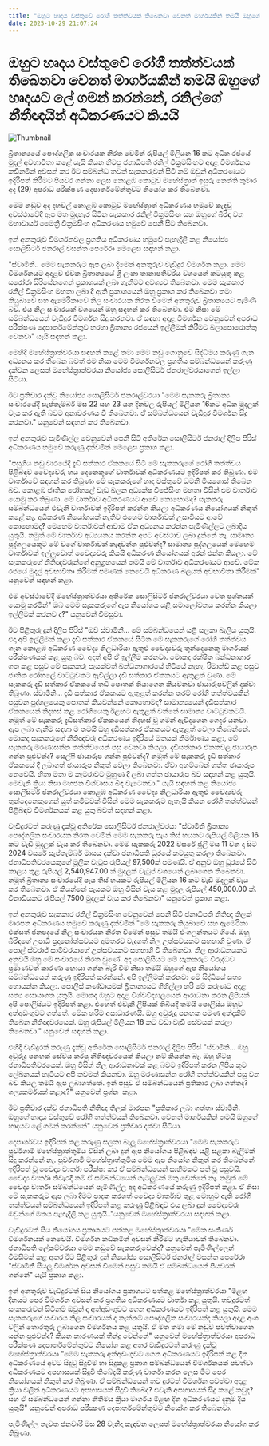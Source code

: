```yaml
---
title: "ඔහුට හෘදය වස්තුවේ රෝගී තත්ත්වයක් තිබෙනවා වෙනත් මාර්ගයකින් තමයි ඔහුගේ හෘදයට ලේ ගමන් කරන්නේ, රනිල්ගේ නීතීඥයින් අධිකරණයට කියයි"
date: 2025-10-29 21:07:24
---
```


# ඔහුට හෘදය වස්තුවේ රෝගී තත්ත්වයක් තිබෙනවා වෙනත් මාර්ගයකින් තමයි ඔහුගේ හෘදයට ලේ ගමන් කරන්නේ, රනිල්ගේ නීතීඥයින් අධිකරණයට කියයි

![Thumbnail](https://helakuru.sgp1.cdn.digitaloceanspaces.com/esana/images/lib/ranil-mkl.jpg)

බ්‍රිතාන්‍යයේ පෞද්ගලික සංචාරයක නිරත වෙමින් රුපියල් මිලියන 16 කට අධික රජයේ මුදල් අවභාවිතා කළේ යැයි කියන හිටපු ජනාධිපති රනිල් වික්‍රමසිංහට අදාළ විමර්ශනය කඩිනමින් අවසන් කර ඊට සම්බන්ධ තවත් සැකකරුවන් සිටී නම් ඔවුන් අධිකරණයට ඉදිරිපත් කිරීමට පියවර ගන්නා ලෙස කොළඹ කොටුව මහේස්ත්‍රාත් ඉසුරු නෙත්ති කුමාර අද (29) අපරාධ පරීක්ෂණ දෙපාර්තමේන්තුවට නියෝග කර තිබෙනවා.

මෙම නඩුව අද දහවල් කොළඹ කොටුව මහේස්ත්‍රාත් අධිකරණය හමුවේ කැඳවූ අවස්ථාවේදී ඇප මත මුදාහැර සිටින සැකකාර රනිල් වික්‍රමසිංහ සහ ඔහුගේ බිරිඳ වන මහාචාර්ය මෛත්‍රී වික්‍රමසිංහ අධිකරණය හමුවේ පෙනී සිට තිබෙනවා.

ඉන් අනතුරුව විමර්ශනවල ප්‍රගතිය අධිකරණය හමුවේ පැහැදිලි කළ නියෝජ්‍ය සොලිසිටර් ජනරාල් වසන්ත පෙරේරා මෙලෙස සඳහන් කළා.

"ස්වාමීනී.. මෙම සැකකරුට ඇප ලබා දීමෙන් අනතුරුව වැඩිදුර විමර්ශන කළා. මෙම විමර්ශනයට අදාළව එවක බ්‍රිතාන්‍යයේ ශ්‍රී ලංකා තානාපතිවරිය වශයෙන් කටයුතු කළ සරෝජා සිරිසේනගෙන් ප්‍රකාශයක් ලබා ගැනීමට අවශ්‍යව තිබෙනවා. මෙම සැකකාර රනිල් වික්‍රමසිංහ මහතා ලබා දී ඇති ප්‍රකාශයෙන් ඔහු ප්‍රකාශ කර තිබෙනවා තමා කියුබාවේ සහ ඇමෙරිකාවේ නිල සංචාරයක නිරත වීමෙන් අනතුරුව බ්‍රිතාන්‍යයට පැමිණි බව. එය නිල සංචාරයක් වශයෙන් ඔහු සඳහන් කර තිබෙනවා. එම නිසා මේ සම්බන්ධයෙන් වැඩිදුර විමර්ශන සිදු කරනවා. ඒ සඳහා අදාළ විමර්ශන වෙනුවෙන් අපරාධ පරීක්ෂණ දෙපාර්තමේන්තුව හරහා බ්‍රිතාන්‍ය රජයෙන් ඉල්ලීමක් කිරීමට බලාපොරොත්තු වෙනවා" යැයි සඳහන් කළා.

මෙහිදී මහේස්ත්‍රාත්වරයා සඳහන් කළේ තමා මෙම නඩු ගොනුවේ සිද්ධිමය කරුණු ගැන අධ්‍යනය කර තිබෙන බවත් එම නිසා මෙම විමර්ශනවල ප්‍රගතිය සම්බන්ධයෙන් කරුණු දක්වන ලෙසත් මහේස්ත්‍රාත්වරයා නියෝජ්‍ය සොලිසිටර් ජනරාල්වරයාගෙන් ඉල්ලා සිටියා.

ඊට ප්‍රතිචාර දැක්වූ නියෝජ්‍ය සොලිසිටර් ජනරාල්වරයා "මෙම සැකකරු බ්‍රිතාන්‍ය සංචාරයේදී සැප්තැම්බර් මස 22 සහ 23 යන දිනවල රුපියල් මිලියන 16කට අධික මුදලක් වැය කර ඇති බවට අනාවරණය වී තිබෙනවා. ඒ සම්බන්ධයෙන් වැඩිදුර විමර්ශන සිදු කරනවා." යනුවෙන් සඳහන් කර තිබෙනවා.

ඉන් අනතුරුව පැමිණිල්ල වෙනුවෙන් පෙනී සිටි අතිරේක සොලිසිටර් ජනරාල් දිලීප පිරිස් අධිකරණය හමුවේ කරුණු දක්වමින් මෙලෙස ප්‍රකාශ කළා.

"පසුගිය නඩු වාරයේදී දැඩි සත්කාර ඒකකයේ සිටි මේ සැකකරුගේ රෝගී තත්ත්වය පිළිබඳව වෛද්‍යවරු හය දෙනෙකුගේ වාර්තාවක් අධිකරණයට ඉදිරිපත් කර තිබුණා. එම වාර්තාවේ සඳහන් කර තිබුණා මේ සැකකරුගේ හෘද වස්තුවේ ධමනි මියගොස් තිබෙන බව. කොළඹ ජාතික රෝහලේ වැඩ බලන අධ්‍යක්ෂ විජේසිංහ මහතා විසින් එම වාර්තාව යොමු කර තිබුණා. මේ වාර්තාව අධිකරණයට ආවේ කොහොමද? සැකකරු සම්බන්ධයෙන් එවැනි වාර්තාවක් ඉදිරිපත් කරන්න කියලා අධිකරණය නියෝගයක් නිකුත් කළේ නෑ. අධිකරණ නියෝගයක් නැතිව එහෙම වාර්තාවක් උසාවියට ආවේ කොහොමද? මෙහෙම වාර්තාවක් ආවාම ඒක අධ්‍යනය කරන්න පැමිණිල්ලට ලබාදිය යුතුයි. නමුත් මේ වාර්තාව අධ්‍යයනය කරන්න අපට අවස්ථාව ලබා දුන්නේ නෑ. සාමාන්‍ය පුද්ගලයෙකුට මේ වගේ වාර්තාවක් කැඳවන්න පුළුවන්ද? සාමාන්‍ය පුද්ගලයෙක් මෙහෙම වාර්තාවක් ඉල්ලුවොත් වෛද්‍යවරු කියයි අධිකරණ නියෝගයක් අරන් එන්න කියලා. මේ සැකකරුගේ නීතිඥවරුන්ගේ අනුග්‍රහයෙන් තමයි මේ වාර්තාව අධිකරණයට ආවේ. මේක රජයේ මුදල් අවභාවිතා කිරීමක් පමණක් නෙවෙයි අධිකරණ බලයත් අවභාවිතා කිරීමක්" යනුවෙන් සඳහන් කළා.

එම අවස්ථාවේදී මහේස්ත්‍රාත්වරයා අතිරේක සොලිසිටර් ජනරාල්වරයා වෙත ප්‍රශ්නයක් යොමු කරමින්" ඔබ මෙම සැකකරුගේ ඇප නියෝගය යළි සමාලෝචනය කරන්න කියලා ඉල්ලීමක් කරනව ද?" යනුවෙන් විමසුවා.

ඊට පිළිතුරු දුන් දිලීප පිරිස් "ඔව් ස්වාමීනී... මේ සම්බන්ධයෙන් යළි සලකා බැලිය යුතුයි. එදා අපි ඉල්ලීමක් කළා දැඩි සත්කාර ඒකකයේ සිටින මේ සැකකරුගේ රෝගී තත්ත්වය ගැන කොළඹ අධිකරණ වෛද්‍ය නිලධාරියා ඇතුළු වෛද්‍යවරු තුන්දෙනෙකු මාර්ගයන් පරීක්ෂණයක් කළ යුතු බව. අදත් අපි ඒ ඉල්ලීම කරනවා. මොකද රක්ෂිත බන්ධනාගාර ගත කළ පසුව මේ සැකකරු පැයක්වත් බන්ධනාගාරයේ හිටියේ නැහැ. රිමාන්ඩ් කළ පසුව ජාතික රෝහලේ වාට්ටුවකට ඇවිල්ලා දැඩි සත්කාර ඒකකයට ඇතුළත් වුණා. මේ සැකකරු දැඩි සත්කාර ඒකකයේ තඩි පොතක් තියාගෙන කියවනවා ඡායාරූපවලින් දක්වා තිබුණා. ස්වාමීනි... දැඩි සත්කාර ඒකකයට ඇතුළත් කරන්න තරම් රෝගී තත්ත්වයකින් පසුවන පුද්ගලයෙකු පොතක් කියවන්නේ කොහොමද? සාමාන්‍යයෙන් දැඩිසත්කාර ඒකකයෙන් නිදහස් කළ රෝගියෙකු ඊළඟට ඇතුළත් වන්නේ සාමාන්‍ය වාට්ටුවකටයි. නමුත් මේ සැකකරු දැඩිසත්කාර ඒකකයෙන් නිදහස් වූ ගමන් ඇවිදගෙන ගෙදර යනවා. ඇප ලබා ගැනීම සඳහා ම තමයි ඔහු දැඩිසත්කාර ඒකකයට ඇතුළත් වෙලා තිබෙන්නේ. මොකද සැකකරුගේ නීතිඥවරු අධිකරණය ඉදිරියේ මතයක් නිර්මාණය කළා, මේ සැකකරු මරණාසන්න තත්ත්වයෙන් පසු වෙනවා කියලා. දැඩිසත්කාර ඒකකවල ඡායාරූප ගන්න පුළුවන්ද? සෙල්ෆි ඡායාරූප ගන්න පුළුවන්ද? නමුත් මේ සැකකරු දැඩි සත්කාර ඒකකයේ දී ලබාගත් ඡායාරූප නිකුත් වෙලා තිබෙනවා. ඒවා අහම්බෙන් ගත්ත ඡායාරූප නෙවෙයි. හිතා මතා ම කැමරාවට මුහුණ දී ලබා ගත්ත ඡායාරූප බව සඳහන් කළ යුතුයි. මෙවැනි ක්‍රියා නිසා මහජන විශ්වාසය බිඳ වැටෙනවා." යැයි සඳහන් කළ නියෝජ්‍ය සොලිසිටර් ජනරාල්වරයා කොළඹ අධිකරණ වෛද්‍ය නිලධාරියා ඇතුළු වෛද්‍යවරු තුන්දෙනෙකුගෙන් යුත් කමිටුවක් විසින් මෙම සැකකරුට ඇතැයි කියන රෝගී තත්ත්වයන් පිළිබඳව විමර්ශනයක් කළ යුතු බවත් සඳහන් කළා.

වැඩිදුරටත් කරුණු දැක්වූ අතිරේක සොලිසිටර් ජනරාල්වරයා "ස්වාමීනි බ්‍රිතාන්‍ය පෞද්ගලික සංචාරයක නිරත වෙමින් මෙම සැකකරු පැය තිස් හයකට රුපියල් මිලියන 16 කට වැඩි මුදලක් වැය කර තිබෙනවා. මෙම සැකකරු 2022 වසරේ ජූලි මස 11 වන දා සිට 2024 වසරේ සැප්තැම්බර් මාසය දක්වා ජනාධිපති ධූරයේ කටයුතු කරලා තිබෙනවා. ජනාධිපතිවරයෙකුගේ මූලික වැටුප රුපියල් 97,500ක් පමණයි. ඒ අනුව ඔහු ධූරයේ සිටි කාලය තුළ රුපියල් 2,540,947.00 ක් මුදලක් වැටුප් වශයෙන් ලබාගෙන තිබෙනවා. නමුත් බ්‍රිතාන්‍ය සංචාරයේදී පැය තිස් හයකට රුපියල් මිලියන 16 කට වැඩි මුදලක් වැය කර තිබෙනවා. ඒ කියන්නේ පැයකට ඔහු විසින් වැය කළ මුදල රුපියල් 450,000.00 ක්. විනාඩියකට රුපියල් 7500 මුදලක් වැය කර තිබෙනවා" යනුවෙන් ප්‍රකාශ කළා.

ඉන් අනතුරුව සැකකාර රනිල් වික්‍රමසිංහ වෙනුවෙන් පෙනී සිටි ජනාධිපති නීතිඥ තිලක් මාරපන අධිකරණය හමුවේ කරුණු දක්වමින් "මේ සැකකරු කියුබාවේ සහ ඇමෙරිකා එක්සත් ජනපදයේ නිල සංචාරයක නිරත වීමෙන් පසුව තමයි එංගලන්තයට ගියේ. ඔහු බිරිඳගේ උපාධි ප්‍රදානෝත්සවයට අමතරව වැදගත් නිල උත්සවයකට සහභාගි වුණා. ඒ පොල් ස්වරාජ් සාමිවරයාගේ උත්සවයකට සහභාගී වී තිබෙනවා. නිල ආරාධනයකට අනුවයි ඔහු මේ සංචාරයේ නිරත වුණේ. අද පොලිසියට මේ සැකකරුට විරුද්ධව ප්‍රමාණවත් කාරණා හොයා ගන්න බැරි වීම නිසා තමයි ඔහුගේ ඇප නියෝගය සම්බන්ධයෙන් කරුණු ඉදිරිපත් කරන්නේ. අපි ඉල්ලීමක් කරනවා මේ සිද්ධියේ සත්‍ය හොයන්න කියලා. පොලිස් කණ්ඩායමක් බ්‍රිතාන්‍යයට ගිහිල්ලා හරි මේ කරුණට අදාළ සත්‍ය සොයාගත යුතුයි. මොකද ඔහුට අදාළ විශ්වවිද්‍යාලයෙන් ආරාධනා කරන ලිපියක් අපි පොලිසියට ඉදිරිපත් කළා. එහෙත් එවැනි ලිපියක් තිබියදී තමයි පොලිසිය ඔහුව අත්අඩංගුවට ගත්තේ. මේක හරිම අසාධාරණයි. ඔහු අවුරුදු පනහක පමණ අත්දැකීම් තිබෙන නීතිඥවරයෙක්. ඔහු රුපියල් මිලියන 16 කට වඩා වැඩි සේවයක් කරලා තිබෙනවා." යනුවෙන් සඳහන් කළා.

එහිදී වැඩිදුරක් කරුණු දැක්වූ අතිරේක සොලිසිටර් ජනරාල් දිලීප පිරිස් "ස්වාමීනි... ඔහු අවුරුදු පනහක් සේවය කරපු නීතිඥවරයෙක් කියලා නම් කියන්න බෑ. ඔහු හිටපු ජනාධිපතිවරයෙක්. ඔහු විසින් නිල ආරාධනාවක් කළ බවට ඉදිරිපත් කරන ලිපිය කූට ලේඛනයක් හැටියට අපි තවමත් කියනවා. ඔහු මරණාසන්න රෝගී තත්ත්වයකින් පසු වන බව කියල තමයි ඇප ලබාගත්තේ. ඉන් පසුව ඒ සම්බන්ධයෙන් ප්‍රතිකාර ලබා ගත්තද? ශල්‍යකර්මයක් කළාද?" යනුවෙන් ප්‍රශ්න  කළා.

ඊට ප්‍රතිචාර දැක්වූ ජනාධිපති නීතිඥ තිලක් මාරපන "ප්‍රතිකාර ලබා ගත්තා ස්වාමීනි. ඔහුගේ හෘදය වස්තුවේ රෝගී තත්ත්වයක් තිබෙනවා. වෙනත් මාර්ගයකින් තමයි ඔහුගේ හෘදයට ලේ ගමන් කරන්නේ" යනුවෙන් ප්‍රතිචාර දක්වා සිටියා.

දෙපාර්ශවය ඉදිරිපත් කළ කරුණු සලකා බැලූ මහේස්ත්‍රාත්වරයා "මෙම සැකකරුට පූර්වගාමී මහේස්ත්‍රාත්තුමිය විසින් ලබා දුන් ඇප නියෝගය පිළිබඳව යළි සළකා බැලීමක් සිදු කරන්නේ නෑ. පූර්වගාමී මහේස්ත්‍රාත්තුමිය මෙම ඇප නියෝග නිකුත් කර තිබෙන්නේ ඉදිරිපත් වූ වෛද්‍ය වාර්තා පරීක්ෂා කර ඒ සම්බන්ධයෙන් සෑහීමකට පත් වූ පසුවයි. වෛද්‍ය වාර්තා නිවැරදි නම් ඒ සම්බන්ධයෙන් ගැටලුවක් මතු වෙන්නේ නෑ. නමුත් මේ වෛද්‍ය වාර්තා සම්බන්ධයෙන් පැමිණිල්ල අද අධිකරණයේ කරුණු ඉදිරිපත් කළා. ඒ නිසා මේ සැකකරුට ඇප ලබා දීමට පාදක කරගත් වෛද්‍ය වාර්තාව තුළ මොහුට ඇති රෝගී තත්ත්වයන් සම්බන්ධයෙන් ඉදිරිපත් කළ කරුණු පිළිබඳව එය ලබා දුන් වෛද්‍යවරු ඔවුන්ගේ මතය පැහැදිලි කළ යුතුයි.."යනුවෙන් මහේස්ත්‍රාත්වරයා සඳහන් කළා.

වැඩිදුරටත් සිය නියෝගය ප්‍රකාශයට පත්කළ මහේස්ත්‍රාත්වරයා "මේක සංකීර්ණ විමර්ශනයක් නෙවෙයි. විමර්ශන කඩිනමින් අවසන් කිරීමට හැකියාවක් තිබෙනවා. ජනාධිපති ලේකම්වරයා මෙම නඩුවේ සැකකරුවෙක්ද? යනුවෙන් පැමිණිල්ලෙන් විමසීමක් කළ අතර ඊට පිළිතුරු දුන් නියෝජ්‍ය සොලිසිටර් ජනරාල් වසන්ත පෙරේරා "ස්වාමීනී සියලු විමර්ශන අවසන් වීමෙන් පසුව තමයි ඒ සම්බන්ධයෙන් පියවරක් ගන්නේ" යැයි ප්‍රකාශ කළා.

ඉන් අනතුරුව වැඩිදුරටත් සිය නියෝගය ප්‍රකාශයට පත්කළ මහේස්ත්‍රාත්වරයා "මීළඟ දිනයට පෙර විමර්ශන අවසන් කර ප්‍රගතිය අධිකරණයට වාර්තා කළ යුතුයි. තවදුරටත් සැකකරුවන් සිටීනම් ඔවුන් ද අත්අඩංගුවට ගෙන අධිකරණයට ඉදිරිපත් කළ යුතුයි. මෙම සැකකරුගේ සංචාරය නිල සංචාරයක් ද නැත්නම් පෞද්ගලික සංචාරයක්ද කියලා අදාළ අංශ වලින් තොරතුරු ලබාගෙන විමර්ශනය කළ යුතුයි. ඒ මත තමා මේ නඩුව පවත්වාගෙන යන්න පුළුවන්ද? කියන කාරණයක් තීන්දු වෙන්නේ" යනුවෙන් මහේස්ත්‍රාත්වරයා අපරාධ පරීක්ෂණ දෙපාර්තමේන්තුවට නියෝග කළ අතර වැඩිදුරටත් කරුණු දැක්වූ මහේස්ත්‍රාත්වරයා "මෙම සැකකරු අත්අඩංගුවට ගෙන අධිකරණයට ඉදිරිපත් කළ දින අධිකරණයේ අවට සිදුවූ සිදුවීම් හා සිදුකළ ප්‍රකාශ සම්බන්ධයෙන් විමර්ශනයක් පවත්වා අධිකරණයට අපහාසයක් සිදුවී තිබේදැයි කරුණු වාර්තා කරන ලෙස මීට පෙර නියෝගයක් නිකුත් කර තිබුණා. ඒ සම්බන්ධයෙන් තව දුරටත් විමර්ශන පවත්වා අදාළ ක්‍රියා වලින් අධිකරණයට අපහාසයක් සිදුවී තිබේද? එවැනි අපහාසයක් සිදු කළේ කවුද? සහ ඒ සම්බන්ධයෙන් ගන්නා නීතිමය ක්‍රියා මාර්ගය මීළඟ දින අධිකරණයට දැනුම් දිය යුතුයි" යනුවෙන් අපරාධ පරීක්‍ෂණ දෙපාර්තමේන්තුවට නියෝග කර තිබෙනවා.

පැමිණිල්ල නැවත ජනවාරි මස 28 වැනිදා කැඳවන ලෙසත් මහේස්ත්‍රාත්වරයා නියෝග කර තිබුණා.

